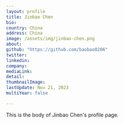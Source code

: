 ```yaml
---
layout: profile
title: Jinbao Chen
bio: 
country: China
address: China
image: /assets/img/jinbao-chen.png
about: 
github: "https://github.com/baobao0206"
twitter: 
linkedin:
company: 
mediaLink:
detail: 
thumbnailImage:
lastUpdate: Nov 21, 2023
multiYear: false

---
```


This is the body of Jinbao Chen's profile page.
